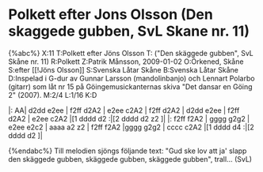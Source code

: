 # Polkett efter Jons Olsson (Den skaggede gubben, SvL Skane nr. 11)

{%abc%}
X:11
T:Polkett efter Jöns Olsson
T: ("Den skäggede gubben", SvL Skåne nr. 11)
R:Polkett
Z:Patrik Månsson, 2009-01-02
O:Örkened, Skåne
S:efter [[!Jöns Olsson]]
S:Svenska Låtar Skåne
B:Svenska Låtar Skåne
D:Inspelad i G-dur av Gunnar Larsson (mandolinbanjo) och Lennart Polarbo (gitarr) som låt nr 15 på Göingemusickanternas skiva "Det dansar en Göing 2" (2007).
M:2/4
L:1/16
K:D

|: AA| d2dd e2ee | f2ff d2A2 | e2ee c2A2 | f2ff d2A2 |
d2dd e2ee | f2ff d2A2 | e2ee c2A2 |[1 dddd d2 :|[2 dddd d2 z2 ]|
|: f2ff f2A2 | gggg g2g2 | e2ee e2c2 | aaaa a2 z2 |
f2ff f2A2 |gggg g2g2 | cccc c2A2 |[1 dddd d4 :|[2 dddd d2 ]|

{%endabc%}
Till melodien sjöngs följande text: "Gud ske lov att ja' slapp den skäggede gubben, skäggede gubben, skäggede gubben", trall... (SvL)


